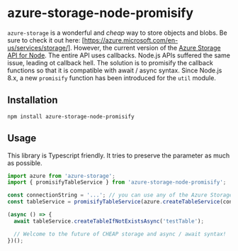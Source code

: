 # azure-storage-node-promisify

`azure-storage` is a wonderful and _cheap_ way to store objects and blobs. Be sure to check it out here: [https://azure.microsoft.com/en-us/services/storage/]. However, the current version of the [Azure Storage API for Node](https://github.com/Azure/azure-storage-node). The entire API uses callbacks. Node.js APIs suffered the same issue, leading ot callback hell. The solution is to promisify the callback functions so that it is compatible with await / async syntax. Since Node.js 8.x, a new `promisify` function has been introduced for the `util` module.

## Installation

`npm install azure-storage-node-promisify`

## Usage

This library is Typescript friendly. It tries to preserve the parameter as much as possible.

```ts
import azure from 'azure-storage';
import { promisifyTableService } from 'azure-storage-node-promisify';

const connectionString = '...'; // you can use any of the Azure Storage Node SDK's auth methods
const tableService = promisifyTableService(azure.createTableService(connectionString));

(async () => {
  await tableService.createTableIfNotExistsAsync('testTable');

  // Welcome to the future of CHEAP storage and async / await syntax!
})();
```
